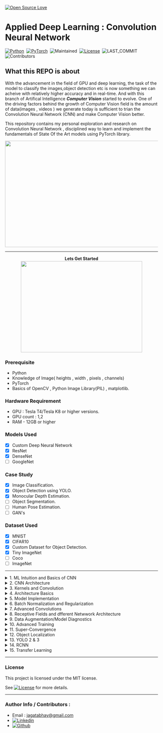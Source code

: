 [![Open Source Love](https://badges.frapsoft.com/os/v1/open-source.png?v=103)](https://github.com/ellerbrock/open-source-badges/)


# Applied Deep Learning : Convolution Neural Network

[![Python](https://img.shields.io/badge/Language%20%26%20Version-Python%203.6%2B-brightgreen?logo=python)](https://www.python.org/)&nbsp;&nbsp;[![PyTorch](https://img.shields.io/badge/Library-PyTorch-brightgreen?logo=pytorch)](https://pytorch.org)&nbsp;&nbsp;![Maintained](https://img.shields.io/badge/Maintained-Yes-brightgreen?logo=github)&nbsp;&nbsp;[![License](https://img.shields.io/badge/LICENSE-MIT-brightgreen)](https://github.com/jagatabhay/TSAI/blob/master/LICENSE)&nbsp;&nbsp;![LAST_COMMIT](https://img.shields.io/github/last-commit/jagatabhay/TSAI)&nbsp;&nbsp;![Contributors](https://img.shields.io/github/contributors/jagatabhay/TSAI?style=plastic)&nbsp;&nbsp;


## What this REPO is about


With the advancement in the field of GPU and deep learning, the task of the model to classify the images,object detection etc is now something we can acheive with relatively higher accuracy and in real-time. And with this branch of Artifical Intelligence ***Computer Vision*** started to evolve. One of the driving factors behind the growth of Computer Vision field is the amount of data(images , videos ) we generate today is sufficient to trian the Convolution Neural Network (CNN) and make Computer Vision better.

This repository contains my personal exploration and research on Convolution Neural Network , disciplined way to learn and implement the fundamentals of State Of the Art models using PyTorch library.

<p align = 'center'>
  <img width = '600' height = '350' src = "https://github.com/jagatabhay/miscellaneous/blob/master/humanpose.gif">
 </p>


---

<p align="center">
  <b> Lets Get Started </b><br>
  <img width="400" height="300" src="https://github.com/jagatabhay/miscellaneous/blob/master/gettingstartedlogo.png">
</p>



### Prerequisite
- Python
- Knowledge of Image( heights , width , pixels , channels)
- PyTorch
- Basics of OpenCV , Python Image Library(PIL) , matplotlib.


### Hardware Requirement
- GPU : Tesla T4/Tesla K8 or higher versions.
- GPU count : 1,2
- RAM - 12GB or higher


### Models Used
- [x] Custom Deep Neural Network
- [x] ResNet
- [x] DenseNet
- [ ] GoogleNet

### Case Study
- [x] Image Classification.
- [x] Object Detection using YOLO.
- [x] Monocular Depth Estimation.
- [ ] Object Segmentation.
- [ ] Human Pose Estimation.
- [ ] GAN's

### Dataset Used
- [x] MNIST
- [x] CIFAR10
- [x] Custom Dataset for Object Detection.
- [x] Tiny ImageNet
- [ ] Coco
- [ ] ImageNet

---

<details>
  <summary>1. ML Intuition and Basics of CNN </summary>
   
 &nbsp;

Basics of python can be learnt on YouTube. Channels like Corey Shagffer [![YouTubeLogo](https://github.com/jagatabhay/TSAI/blob/master/S13/logo.png)](https://www.youtube.com/playlist?list=PL-osiE80TeTt2d9bfVyTiXJA-UTHn6WwU) and Telusko [![YouTubeLogo](https://github.com/jagatabhay/TSAI/blob/master/S13/logo.png)](https://www.youtube.com/c/Telusko/playlists) helped me a lot to learn about python basics.


Basics of CNN , how CNN learns , how different channels are formed , how DNN make sense of the inputs it gets ( __Features -> Edges & Gradients -> Textures -> Patterns -> Part of Objects -> Objects -> Scenes__ )Please see below. Resemblance of Human brain , eyes with computer vision field.

<p align='center'>
  <img src="https://github.com/jagatabhay/miscellaneous/blob/master/Edges%20and%20Gradient.PNG">
</p>

</details>

<details>
  <summary>2. CNN Architecture </summary>

&nbsp;

Basic CNN Architecture , maintain symmetry by chosing odd size kernel(Example : 3X3 , 5X5), importance of choosing 3X3 kernel over 5X5 or higher odd kernel , Max-Pooling  , Receptive Field.
  
<p align='center'>
  <img src= 'https://github.com/jagatabhay/miscellaneous/blob/master/RF.gif'>
</p>
 
</details>
 
<details>
  <summary>3. Kernels and Convolution </summary>
  
&nbsp;
  
Basic Pytorch architecture for working with neural networks, introduction to nn.Module, optimizers, forward and backward pass, datasets, how to apply simple augmentation.
 </details>


<details>
<summary>4. Architecture Basics</summary>

&nbsp;

CNN Architecture components Fully Connected Layer , Drop-Out , Softmax , Learning-Rate , Batch-Size.

Work link Summary :
- Train MNIST Dataset to get 99.40% accuracy with given contraint. Kindly check the [worklink](https://github.com/jagatabhay/S4) to know more.
- Parameters : 
- Epoch : 20
- Learning Rate
- Batch Size 
- Highest Accuracy - 
- [Work Link](https://github.com/jagatabhay/S4)
<p align='center'>
  <img width = 300 height = 200 src= 'https://github.com/jagatabhay/miscellaneous/blob/master/fullyconnectedlayer.png'>
  <img width = 300 height = 200 src= 'https://github.com/jagatabhay/miscellaneous/blob/master/droput.gif'>
  <img width = 300 height = 200 src= 'https://github.com/jagatabhay/miscellaneous/blob/master/LR.jpg'>
  </p>

</details>



<details>
<summary>5. Model Implementation</summary>

&nbsp;

Step by step approach to build neural network , debugg , and to optimize to get the best accuracy.
Kindly check [worklink](https://github.com/jagatabhay/S5) to know more.

Work link Summary :
- Train MNIST Dataset to get 99.40% accuracy with given contraint. Kindly check the [worklink](https://github.com/jagatabhay/S5) to know more.
- Parameters : 
- Epoch : 15
- Learning Rate :
- Batch Size :
- Highest Accuracy - 
- [Work Link](https://github.com/jagatabhay/S5)
</details>



<details>
<summary>6. Batch Normalization and Regularization</summary>
  
&nbsp;

Importance of Normalization , Batch normalization , Regularization of Datasets. Thin line difference between normalization and equalization.
 
Work link Summary :
- Train MNIST Dataset to get 99.40% accuracy with contraint and add regularization to it.Kindly check the [worklink](https://github.com/jagatabhay/TSAI/tree/master/S6) to know more.
- Parameters : 
- Epoch : 15
- Learning Rate :
- Batch Size :
- Highest Accuracy - 
- [Work Link](https://github.com/jagatabhay/TSAI/tree/master/S6)

<p align = 'center'>
  <img width = 400 height = 400 src = 'https://github.com/jagatabhay/miscellaneous/blob/master/normalization.png'>
 </p>
 
 </details>


<details>
<summary>7. Advanced Convolutions </summary>

&nbsp;

Different Types of convolution like Normal Convoultion, Dilated Convolutions, Pointwise Convolution(1x1), DECONVOLUTION or Fractionally Strided OR Transpose Convolution, Pixel Shuffle Algorithm, Depthwise Separable Convolution, Grouped Convolution. Dilated, Depthwise , Grouped is shown below respectively.

Work link Summary :
- Train CIFAR10 Dataset to get more that 80% accuracy with contraints.Kindly check the [worklink](https://github.com/jagatabhay/TSAI/tree/master/S7) to know more.
- Parameters : 
- Epoch : 15
- Learning Rate :
- Batch Size :
- Highest Accuracy - 
- [Work Link](https://github.com/jagatabhay/TSAI/tree/master/S7)


<p align = 'center'>
  <img weight = 350 height = 250 src = 'https://github.com/jagatabhay/miscellaneous/blob/master/dilatedConvulation.gif'>
  <img weight = 350 height = 250 src = 'https://github.com/jagatabhay/miscellaneous/blob/master/depthwise.png'>
  <img weight = 350 height = 250 src = 'https://github.com/jagatabhay/miscellaneous/blob/master/groupedconvulation.png'>
 </p> 
</details>


<details>
<summary>8. Receptive Fields and dfferent Netwwork Architecture </summary>

&nbsp;

Introduction to different neural network architecture like AlexNet , VGG , ResNet, GoogleNet, Inception, ResNext. Different Version of it. Importance of having multiple Receptive field.

Work link Summary :
- Train CIFAR10 Dataset to get more that 85% accuracy using ResNet-18 architecture. Kindly check the [worklink](https://github.com/jagatabhay/TSAI/tree/master/S8) to know more.
- Model :
- Epoch : 15
- Learning Rate :
- Batch Size :
- Highest Accuracy - 
- [Work Link](https://github.com/jagatabhay/TSAI/tree/master/S8)

</details>


<details>
<summary>9. Data Augmentation/Model Diagnostics </summary>

&nbsp;

One of the easy way to increase accuracy is to increase the receptive field(core idea of ResNet architecturec). One of the way also include regularization like DropOut , Batch Normalization , L1/L2 Regularization. All the above topic will fall short if the dataset is limited. And to tackle this we can use __Data Augmentation__ strategy.
Please see some the strategy mentiond images.

Work link Summary :
- Implement Augmentation module , GRADCAM module. And train the CIFAR10 dataset to achieve 87%+ accuracy. Kindly check the [worklink](https://github.com/jagatabhay/TSAI/tree/master/S9) to know more.
- Model :
- Epoch : 15
- Learning Rate :
- Batch Size :
- Highest Accuracy - 
- [Work Link]https://github.com/jagatabhay/TSAI/tree/master/S9)

<p align = 'center'>
  <img width = 300 , height = 300 src = 'https://github.com/jagatabhay/miscellaneous/blob/master/DA1.png'>
  <img width = 300 , height = 300 src = 'https://github.com/jagatabhay/miscellaneous/blob/master/DA2.png'>
  <img width = 300 , height = 300 src = 'https://github.com/jagatabhay/miscellaneous/blob/master/DA3.png'>
</p>

</details>


<details>
<summary>10. Advanced Training </summary>

LR Finder.
This need to update.
[Work Link](https://github.com/jagatabhay/TSAI/tree/master/S10)
</details>


<details>
<summary>11. Super-Convergence </summary>

Implementation of phenomenon( Super-Convergence/One Cycle Policy) where a neural network can be trained on a faster magnitude than a standard training without hampering accuracy of the model.This is the implementation of reasearch paper [discussed here](https://arxiv.org/pdf/1708.07120.pdf). An intuition to implement this is that large learning rates regularize the training, hence requiring a reduction of all other forms of regularization in order to preserve the optimal balance. 

Work link Summary :
- Implement one-cycle policy along with data-augmentation strategy ad show GRADCAM module. And train the CIFAR10 dataset to achieve 90%+ accuracy. Kindly check the [worklink](https://github.com/jagatabhay/TSAI/tree/master/S11) to know more.
- Model :
- Epoch : 15
- Learning Rate :
- Batch Size :
- Highest Accuracy - 
- [Work Link](https://github.com/jagatabhay/TSAI/tree/master/S11)


</details>


<details>
<summary>12. Object Localization </summary>

[Work Link](https://github.com/jagatabhay/TSAI/tree/master/S12)
</details>



<details>
<summary>13. YOLO 2 & 3 </summary>
[Work Link](https://github.com/jagatabhay/TSAI/tree/master/S13)
</details>


<details>
  <summary>14. RCNN </summary>
  
  This needs to be update.
</details>

<details>
  <summary>15. Transfer Learning</summary>
  
  this need to be updated
</details>


---


### License 

This project is licensed under the MIT license.

See [![License](https://img.shields.io/badge/LICENSE-MIT-brightgreen)](https://github.com/jagatabhay/TSAI/blob/master/LICENSE) for more details.

---


### Author Info / Contributors :
- Email : [jagatabhay@gmail.com](jagatabhay@gmail.com)
- [![Linkedin](https://github.com/jagatabhay/TSAI/blob/master/logo.png)](https://www.linkedin.com/in/jagatnandan-prasad-240042129/)
- [![Github](https://github.com/jagatabhay/TSAI/blob/master/S13/githublogo.png)](https://github.com/jagatabhay)
